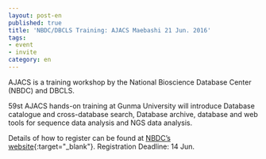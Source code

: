 ```yaml
---
layout: post-en
published: true
title: 'NBDC/DBCLS Training: AJACS Maebashi 21 Jun. 2016'
tags:
- event
- invite
category: en
---
```

AJACS is a training workshop by the National Bioscience Database Center (NBDC) and DBCLS.

 

59st AJACS hands-on training at Gunma University will introduce Database catalogue and cross-database search, Database archive, database and web tools for sequence data analysis and NGS data analysis.

 

Details of how to register can be found at [NBDC’s website](http://events.biosciencedbc.jp/training/ajacs59){:target="_blank"}. Registration Deadline: 14 Jun.